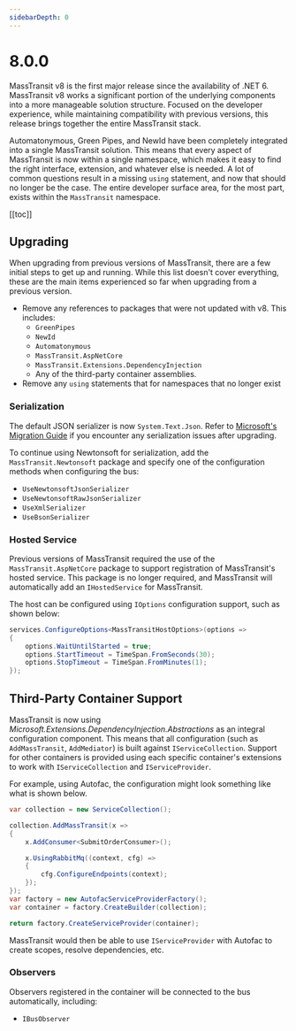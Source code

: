 ```yaml
---
sidebarDepth: 0
---
```


# 8.0.0

MassTransit v8 is the first major release since the availability of .NET 6. MassTransit v8 works a significant portion of the underlying components into a more manageable solution structure. Focused on the developer experience, while maintaining compatibility with previous versions, this release brings together the entire MassTransit stack.

Automatonymous, Green Pipes, and NewId have been completely integrated into a single MassTransit solution. This means that every aspect of MassTransit is now within a single namespace, which makes it easy to find the right interface, extension, and whatever else is needed. A lot of common questions result in a missing `using` statement, and now that should no longer be the case. The entire developer surface area, for the most part, exists within the `MassTransit` namespace.

[[toc]]

## Upgrading

When upgrading from previous versions of MassTransit, there are a few initial steps to get up and running. While this list doesn't cover everything, these are the main items experienced so far when upgrading from a previous version.

- Remove any references to packages that were not updated with v8. This includes:
  - `GreenPipes`
  - `NewId` 
  - `Automatonymous`
  - `MassTransit.AspNetCore`
  - `MassTransit.Extensions.DependencyInjection`
  - Any of the third-party container assemblies.
- Remove any `using` statements that for namespaces that no longer exist

### Serialization

The default JSON serializer is now `System.Text.Json`. Refer to [Microsoft's Migration Guide](https://docs.microsoft.com/en-us/dotnet/standard/serialization/system-text-json-migrate-from-newtonsoft-how-to?pivots=dotnet-6-0) if you encounter any serialization issues after upgrading.

To continue using Newtonsoft for serialization, add the `MassTransit.Newtonsoft` package and specify one of the configuration methods when configuring the bus:
- `UseNewtonsoftJsonSerializer`
- `UseNewtonsoftRawJsonSerializer`
- `UseXmlSerializer`
- `UseBsonSerializer`

### Hosted Service

Previous versions of MassTransit required the use of the `MassTransit.AspNetCore` package to support registration of MassTransit's hosted service. This package is no longer required, and MassTransit will automatically add an `IHostedService` for MassTransit.

The host can be configured using `IOptions` configuration support, such as shown below:

```cs
services.ConfigureOptions<MassTransitHostOptions>(options =>
{
    options.WaitUntilStarted = true;
    options.StartTimeout = TimeSpan.FromSeconds(30);
    options.StopTimeout = TimeSpan.FromMinutes(1);
});
```

## Third-Party Container Support

MassTransit is now using _Microsoft.Extensions.DependencyInjection.Abstractions_ as an integral configuration component. This means that all configuration (such as `AddMassTransit`, `AddMediator`) is built against `IServiceCollection`. Support for other containers is provided using each specific container's extensions to work with `IServiceCollection` and `IServiceProvider`.

For example, using Autofac, the configuration might look something like what is shown below.

```cs
var collection = new ServiceCollection();

collection.AddMassTransit(x =>
{
    x.AddConsumer<SubmitOrderConsumer>();

    x.UsingRabbitMq((context, cfg) => 
    {
        cfg.ConfigureEndpoints(context);
    });
});
var factory = new AutofacServiceProviderFactory();
var container = factory.CreateBuilder(collection);

return factory.CreateServiceProvider(container);
```

MassTransit would then be able to use `IServiceProvider` with Autofac to create scopes, resolve dependencies, etc.

### Observers

Observers registered in the container will be connected to the bus automatically, including:

- `IBusObserver`

